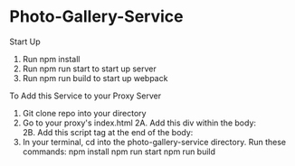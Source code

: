 # Photo-Gallery-Service

Start Up
1. Run npm install
2. Run npm run start to start up server
3. Run npm run build to start up webpack

To Add this Service to your Proxy Server
1. Git clone repo into your directory
2. Go to your proxy's index.html
    2A. Add this div within the body:
    <div id="photo-gallery"></div>
    2B. Add this script tag at the end of the body:
    <script src="http://localhost:3003/bundle.js"></script>
3. In your terminal, cd into the photo-gallery-service directory. Run these commands:
    npm install
    npm run start
    npm run build

